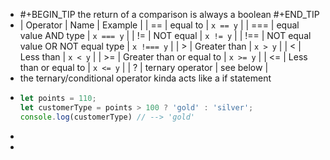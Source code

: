 - #+BEGIN_TIP
  the return of a comparison is always a boolean
  #+END_TIP
- | Operator | Name | Example |
  | == | equal to | `x == y` |
  | === | equal value AND type | `x === y` |
  | != | NOT equal | `x != y` |
  | !== | NOT equal value OR NOT equal type | `x !=== y` |
  | > | Greater than | `x > y` |
  | < | Less than | `x < y` |
  | >= | 	Greater than or equal to | `x >= y` |
  | <= | 	Less than or equal to | `x <= y` |
  | ? | ternary operator | see below |
- the ternary/conditional operator kinda acts like a if statement
- ```js
  let points = 110;
  let customerType = points > 100 ? 'gold' : 'silver';
  console.log(customerType)	// --> 'gold'
  ```
-
-